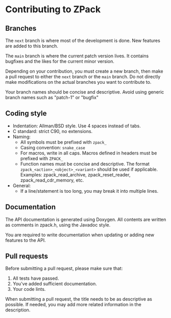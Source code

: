 Contributing to ZPack
================================
Branches
-------------------------
The `next` branch is where most of the development is done. New features are added to this branch.

The `main` branch is where the current patch version lives. It contains bugfixes and the likes for 
the current minor version.

Depending on your contribution, you must create a new branch, then make a pull request to either the
`next` branch or the `main` branch. Do not directly make modifications on the actual branches you want
to contribute to.

Your branch names should be concise and descriptive. Avoid using generic branch names such as 
"patch-1" or "bugfix"

Coding style
-------------------------
- Indentation: Allman/BSD style. Use 4 spaces instead of tabs.
- C standard: strict C90, no extensions.
- Naming:
    - All symbols must be prefixed with `zpack_`
    - Casing convention: `snake_case`
    - For macros, write in all caps. Macros defined in headers must be prefixed with `ZPACK_`
    - Function names must be concise and descriptive. The format `zpack_<action>_<object>_<variant>` 
    should be used if applicable.
    Examples: zpack_read_archive, zpack_reset_reader, zpack_read_cdr_memory, etc.
- General:
    - If a line/statement is too long, you may break it into multiple lines.

Documentation
-------------------------
The API documentation is generated using Doxygen. All contents are written as comments in zpack.h,
using the Javadoc style.

You are required to write documentation when updating or adding new features to the API.

Pull requests
-------------------------
Before submitting a pull request, please make sure that:
1. All tests have passed.
2. You've added sufficient documentation.
3. Your code lints.

When submitting a pull request, the title needs to be as descriptive as possible. If needed, you may
add more related information in the description.